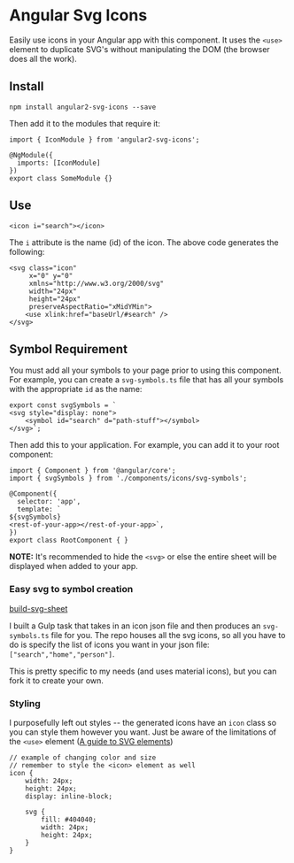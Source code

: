 # Angular Svg Icons

Easily use icons in your Angular app with this component. It uses the `<use>` element to duplicate SVG's without manipulating the DOM (the browser does all the work).

## Install

`npm install angular2-svg-icons --save`

Then add it to the modules that require it:

    import { IconModule } from 'angular2-svg-icons';
    
    @NgModule({
      imports: [IconModule]
    })
    export class SomeModule {}

## Use

    <icon i="search"></icon>

The `i` attribute is the name (id) of the icon. The above code generates the following:

    <svg class="icon"
         x="0" y="0"
         xmlns="http://www.w3.org/2000/svg"
         width="24px"
         height="24px"
         preserveAspectRatio="xMidYMin">
        <use xlink:href="baseUrl/#search" />
    </svg>

## Symbol Requirement

You must add all your symbols to your page prior to using this component. For example, you can create a `svg-symbols.ts` file that has all your symbols with the appropriate `id` as the name:

    export const svgSymbols = `
    <svg style="display: none">
        <symbol id="search" d="path-stuff"></symbol>
    </svg>`;
    
Then add this to your application. For example, you can add it to your root component:

    import { Component } from '@angular/core';
    import { svgSymbols } from './components/icons/svg-symbols';
    
    @Component({
      selector: 'app',
      template: `
    ${svgSymbols}
    <rest-of-your-app></rest-of-your-app>`,
    })
    export class RootComponent { }

**NOTE:** It's recommended to hide the `<svg>` or else the entire sheet will be displayed when added to your app.

### Easy svg to symbol creation

[build-svg-sheet](https://github.com/geoctrl/build-svg-sheet)

I built a Gulp task that takes in an icon json file and then produces an `svg-symbols.ts` file for you. The repo houses all the svg icons, so all you have to do is specify the list of icons you want in your json file: `["search","home","person"]`.

This is pretty specific to my needs (and uses material icons), but you can fork it to create your own.

### Styling

I purposefully left out styles -- the generated icons have an `icon` class so you can style them however you want. Just be aware of the limitations of the `<use>` element ([A guide to SVG <use> elements](http://taye.me/blog/svg/a-guide-to-svg-use-elements/))

    // example of changing color and size
    // remember to style the <icon> element as well
    icon {
        width: 24px;
        height: 24px;
        display: inline-block;
    
        svg {
            fill: #404040;
            width: 24px;
            height: 24px;
        }
    }
